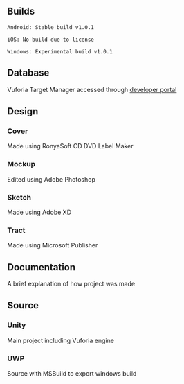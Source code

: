 ## Builds
```
Android: Stable build v1.0.1
```
```
iOS: No build due to license
```
```
Windows: Experimental build v1.0.1
```

## Database
Vuforia Target Manager accessed through [developer portal](https://developer.vuforia.com/)

## Design
### Cover
Made using RonyaSoft CD DVD Label Maker

### Mockup
Edited using Adobe Photoshop

### Sketch
Made using Adobe XD

### Tract
Made using Microsoft Publisher

## Documentation
A brief explanation of how project was made

## Source
### Unity
Main project including Vuforia engine

### UWP
Source with MSBuild to export windows build
